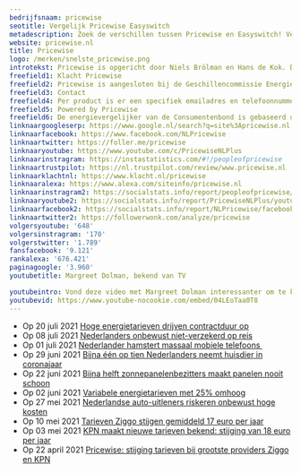 ```yaml
---
bedrijfsnaam: pricewise  
seotitle: Vergelijk Pricewise Easyswitch  
metadescription: Zoek de verschillen tussen Pricewise en Easyswitch! Vergelijk de vergelijkers ;-)  
website: pricewise.nl   
title: Pricewise  
logo: /merken/snelste_pricewise.png  
introtekst: Pricewise is opgericht door Niels Brölman en Hans de Kok. De oprichting vond plaats in 2006. Het bedrijf is in meerdere landen actief. Volgens eigen zeggen is Pricewise de grootste overstapservice voor energie in Europa. Ze organiseren vaak 'energiecollectieven' in zo'n collectief verzamelen mensen zicht die gezamenlijk, onder leiding van Pricewise op zoek gaan naar een nieuwe enegieleverancier. Samen kunnen ze uiteraard de energietarieven flink uitonderhandelen.  De website van Pricewise is in de periode van 2015-2021 vier keer uitgeroepen tot website van het jaar. Naast de 'Website van het jaar' is Pricewise enkele malen genomineerd voor zowel de Gouden Loekie en de Loden Loekie. Flinke prestaties! Er werken ruim 70 medewerkers bij het bedrijf waar je terecht kunt voor het vergelijken van energie, elektrische fietsen, verzekeringen, internet & tv en geldleningen.  
freefield1: Klacht Pricewise  
freefield2: Pricewise is aangesloten bij de Geschillencommissie Energie. De geschillencommissie behandelt klachten van consumenten bij energiebedrijven en netwerkbedrijven. Of de geschillencommissie ook klachten behandelt over energievergelijkers is voor mij onduidelijk.  
freefield3: Contact  
freefield4: Per product is er een specifiek emailadres en telefoonnummer beschikbaar. Ook kan je met Pricewise whatsappen.  
freefield5: Powered by Pricewise  
freefield6: De energievergelijker van de Consumentenbond is gebaseerd op de techniek van Pricewise. Ook energievergelijken.nl en energieleveranciers.nl lijken op de code van Pricewise gebaseerd te zijn. Dus neem aan dat het dezelfde 'Vergelijk engine' is.  
linknaargoogleserp: https://www.google.nl/search?q=site%3Apricewise.nl  
linknaarfacebook: https://www.facebook.com/NLPricewise  
linknaartwitter: https://foller.me/pricewise  
linknaaryoutube: https://www.youtube.com/c/PricewiseNLPlus  
linknaarinstragram: https://instastatistics.com/#!/peopleofpricewise  
linknaartrustpilot: https://nl.trustpilot.com/review/www.pricewise.nl  
linknaarklachtnl: https://www.klacht.nl/pricewise  
linknaaralexa: https://www.alexa.com/siteinfo/pricewise.nl  
linknaarinstragram2: https://socialstats.info/report/peopleofpricewise/instagram  
linknaaryoutube2: https://socialstats.info/report/PricewiseNLPlus/youtube  
linknaarfacebook2: https://socialstats.info/report/NLPricewise/facebook  
linknaartwitter2: https://followerwonk.com/analyze/pricewise  
volgersyoutube: '648'  
volgersinstragram: '170'  
volgerstwitter: '1.789'  
fansfacebook: '9.121'  
rankalexa: '676.421'  
paginagoogle: '3.960'  
youtubetitle: Margreet Dolman, bekend van TV  

youtubeintro: Vond deze video met Margreet Dolman interessanter om te kijken dan de commercials.Verder weinig interessante Youtube videos bij Pricewise.  
youtubevid: https://www.youtube-nocookie.com/embed/04LEoTaa0T8  
---
```


 


- Op 20 juli 2021 [Hoge energietarieven drijven contractduur op](https://www.pricewise.nl/blog/hoogste-punt-bereikt-tarieven-sinds-2015/)
- Op 08 juli 2021 [Nederlanders onbewust niet-verzekerd op reis](https://www.pricewise.nl/blog/nederlanders-onbewust-onverzekerd-op-reis/)
- Op 01 juli 2021 [Nederlander hamstert massaal mobiele telefoons ](https://www.pricewise.nl/blog/nederlander-hamstert-massaal-mobieltjes/)
- Op 29 juni 2021 [Bijna één op tien Nederlanders neemt huisdier in coronajaar](https://www.pricewise.nl/blog/een-op-tien-neemt-huisdier-in-coronajaar/)
- Op 22 juni 2021 [Bijna helft zonnepanelenbezitters maakt panelen nooit schoon](https://www.pricewise.nl/blog/rendementsverlies-door-vogelpoep/)
- Op 02 juni 2021 [Variabele energietarieven met 25% omhoog](https://www.pricewise.nl/blog/stijging-tarieven-25-procent/)
- Op 27 mei 2021 [Nederlandse auto-uitleners riskeren onbewust hoge kosten](https://www.pricewise.nl/blog/auto-uitleners-riskeren-onbewust-hoge-kosten/)
- Op 10 mei 2021 [Tarieven Ziggo stijgen gemiddeld 17 euro per jaar](https://www.pricewise.nl/blog/tariefstijging-ziggo-gemiddeld-17-euro-per-jaar/)
- Op 03 mei 2021 [KPN maakt nieuwe tarieven bekend: stijging van 18 euro per jaar](https://www.pricewise.nl/blog/nieuwe-tarieven-bekend-kpn/)
- Op 22 april 2021 [Pricewise: stijging tarieven bij grootste providers Ziggo en KPN](https://www.pricewise.nl/blog/stijging-tarieven-telecom-2021/)
